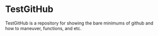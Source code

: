# TestGitHub
TestGitHub is a repository for showing the bare minimums of github and how to maneuver, functions, and etc.
